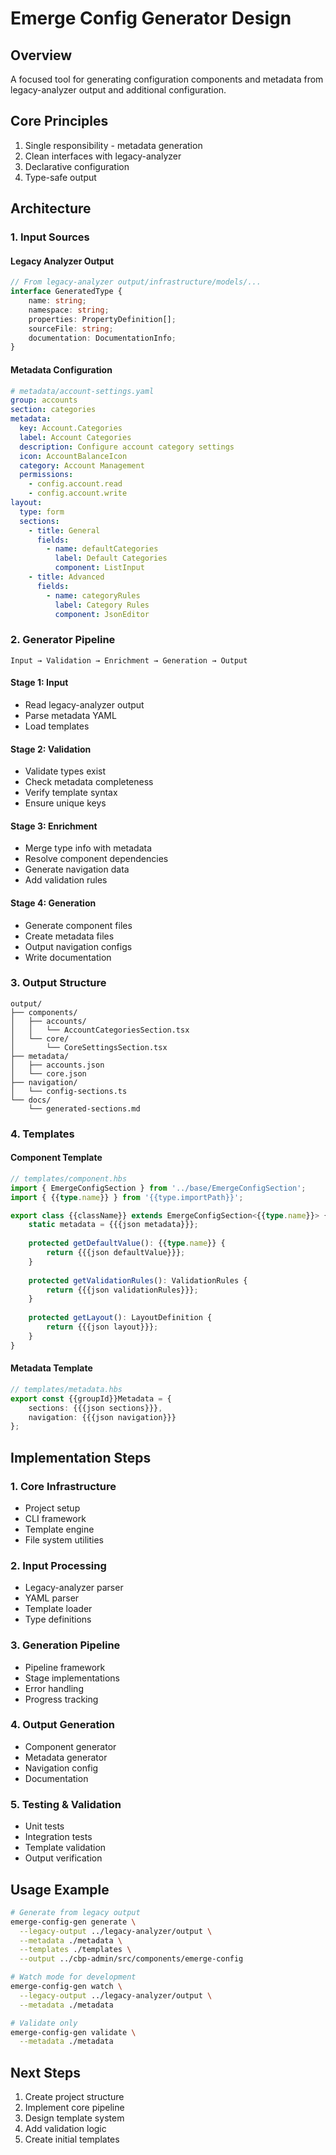 # Emerge Config Generator Design

## Overview
A focused tool for generating configuration components and metadata from legacy-analyzer output and additional configuration.

## Core Principles
1. Single responsibility - metadata generation
2. Clean interfaces with legacy-analyzer
3. Declarative configuration
4. Type-safe output

## Architecture

### 1. Input Sources

#### Legacy Analyzer Output
```typescript
// From legacy-analyzer output/infrastructure/models/...
interface GeneratedType {
    name: string;
    namespace: string;
    properties: PropertyDefinition[];
    sourceFile: string;
    documentation: DocumentationInfo;
}
```

#### Metadata Configuration
```yaml
# metadata/account-settings.yaml
group: accounts
section: categories
metadata:
  key: Account.Categories
  label: Account Categories
  description: Configure account category settings
  icon: AccountBalanceIcon
  category: Account Management
  permissions:
    - config.account.read
    - config.account.write
layout:
  type: form
  sections:
    - title: General
      fields:
        - name: defaultCategories
          label: Default Categories
          component: ListInput
    - title: Advanced
      fields:
        - name: categoryRules
          label: Category Rules
          component: JsonEditor
```

### 2. Generator Pipeline

```
Input → Validation → Enrichment → Generation → Output
```

#### Stage 1: Input
- Read legacy-analyzer output
- Parse metadata YAML
- Load templates

#### Stage 2: Validation
- Validate types exist
- Check metadata completeness
- Verify template syntax
- Ensure unique keys

#### Stage 3: Enrichment
- Merge type info with metadata
- Resolve component dependencies
- Generate navigation data
- Add validation rules

#### Stage 4: Generation
- Generate component files
- Create metadata files
- Output navigation configs
- Write documentation

### 3. Output Structure

```
output/
├── components/
│   ├── accounts/
│   │   └── AccountCategoriesSection.tsx
│   └── core/
│       └── CoreSettingsSection.tsx
├── metadata/
│   ├── accounts.json
│   └── core.json
├── navigation/
│   └── config-sections.ts
└── docs/
    └── generated-sections.md
```

### 4. Templates

#### Component Template
```typescript
// templates/component.hbs
import { EmergeConfigSection } from '../base/EmergeConfigSection';
import { {{type.name}} } from '{{type.importPath}}';

export class {{className}} extends EmergeConfigSection<{{type.name}}> {
    static metadata = {{{json metadata}}};
    
    protected getDefaultValue(): {{type.name}} {
        return {{{json defaultValue}}};
    }
    
    protected getValidationRules(): ValidationRules {
        return {{{json validationRules}}};
    }
    
    protected getLayout(): LayoutDefinition {
        return {{{json layout}}};
    }
}
```

#### Metadata Template
```typescript
// templates/metadata.hbs
export const {{groupId}}Metadata = {
    sections: {{{json sections}}},
    navigation: {{{json navigation}}}
};
```

## Implementation Steps

### 1. Core Infrastructure
- Project setup
- CLI framework
- Template engine
- File system utilities

### 2. Input Processing
- Legacy-analyzer parser
- YAML parser
- Template loader
- Type definitions

### 3. Generation Pipeline
- Pipeline framework
- Stage implementations
- Error handling
- Progress tracking

### 4. Output Generation
- Component generator
- Metadata generator
- Navigation config
- Documentation

### 5. Testing & Validation
- Unit tests
- Integration tests
- Template validation
- Output verification

## Usage Example

```bash
# Generate from legacy output
emerge-config-gen generate \
  --legacy-output ../legacy-analyzer/output \
  --metadata ./metadata \
  --templates ./templates \
  --output ../cbp-admin/src/components/emerge-config

# Watch mode for development
emerge-config-gen watch \
  --legacy-output ../legacy-analyzer/output \
  --metadata ./metadata

# Validate only
emerge-config-gen validate \
  --metadata ./metadata
```

## Next Steps
1. Create project structure
2. Implement core pipeline
3. Design template system
4. Add validation logic
5. Create initial templates
